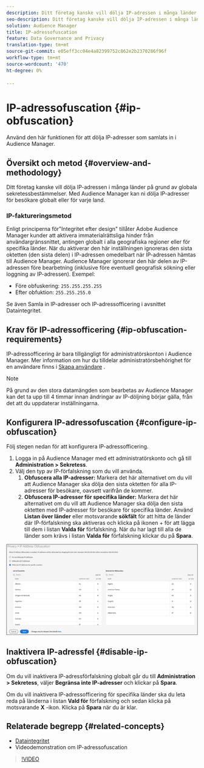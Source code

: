 ```yaml
---
description: Ditt företag kanske vill dölja IP-adressen i många länder på grund av globala sekretessbestämmelser. Med Audience Manager kan ni dölja IP-adresser för besökare globalt eller för varje land.
seo-description: Ditt företag kanske vill dölja IP-adressen i många länder på grund av globala sekretessbestämmelser. Med Audience Manager kan ni dölja IP-adresser för besökare globalt eller för varje land.
solution: Audience Manager
title: IP-adressofuscation
feature: Data Governance and Privacy
translation-type: tm+mt
source-git-commit: e05eff3cc04e4a82399752c862e2b2370286f96f
workflow-type: tm+mt
source-wordcount: '470'
ht-degree: 0%

---
```



# IP-adressofuscation {#ip-obfuscation}

Använd den här funktionen för att dölja IP-adresser som samlats in i Audience Manager.

## Översikt och metod {#overview-and-methodology}

Ditt företag kanske vill dölja IP-adressen i många länder på grund av globala sekretessbestämmelser. Med Audience Manager kan ni dölja IP-adresser för besökare globalt eller för varje land.

### IP-faktureringsmetod

Enligt principerna för&quot;Integritet efter design&quot; tillåter Adobe Audience Manager kunder att aktivera immaterialrättsliga hinder från användargränssnittet, antingen globalt i alla geografiska regioner eller för specifika länder. När du aktiverar den här inställningen ignoreras den sista oktetten (den sista delen) i IP-adressen omedelbart när IP-adressen hämtas till Audience Manager. Audience Manager ignorerar den här delen av IP-adressen före bearbetning (inklusive före eventuell geografisk sökning eller loggning av IP-adressen). Exempel:

* Före obfuskering: `255.255.255.255`
* Efter obfuktion: `255.255.255.0`

Se även Samla in IP-adresser och IP-adressofficering i avsnittet [](/help/using/overview/data-security-and-privacy/data-privacy.md)Dataintegritet.

## Krav för IP-adressofficering {#ip-obfuscation-requirements}

IP-adressofficering är bara tillgängligt för administratörskonton i Audience Manager. Mer information om hur du tilldelar administratörsbehörighet för en användare finns i [Skapa användare](/help/using/features/administration/administration-overview.md#create-users) .

>[!NOTE]
>
> På grund av den stora datamängden som bearbetas av Audience Manager kan det ta upp till 4 timmar innan ändringar av IP-döljning börjar gälla, från det att du uppdaterar inställningarna.

## Konfigurera IP-adressofuscation {#configure-ip-obfuscation}

Följ stegen nedan för att konfigurera IP-adressofficering.

1. Logga in på Audience Manager med ett administratörskonto och gå till **Administration > Sekretess**.
2. Välj den typ av IP-förfalskning som du vill använda.
   1. **Obfuscera alla IP-adresser:** Markera det här alternativet om du vill att Audience Manager ska dölja den sista oktetten för alla IP-adresser för besökare, oavsett varifrån de kommer.
   2. **Obfuscera IP-adresser för specifika länder:** Markera det här alternativet om du vill att Audience Manager ska dölja den sista oktetten med IP-adresser för besökare för specifika länder. Använd **Listan över länder** eller motsvarande **sökfält** för att hitta de länder där IP-förfalskning ska aktiveras och klicka på ikonen + för att lägga till dem i listan **Valda för** förfalskning. När du har lagt till alla de länder som krävs i listan **Valda för** förfalskning klickar du på **Spara**.

![](assets/ip-obfuscation.png)

## Inaktivera IP-adressfel {#disable-ip-obfuscation}

Om du vill inaktivera IP-adressförfalskning globalt går du till **Administration > Sekretess**, väljer **Begränsa inte IP-adresser** och klickar på **Spara**.

Om du vill inaktivera IP-adressofficering för specifika länder ska du leta reda på länderna i listan **Vald för** förfalskning och sedan klicka på motsvarande **X** -ikon. Klicka på **Spara** när du är klar.

## Relaterade begrepp {#related-concepts}

* [Dataintegritet](/help/using/overview/data-security-and-privacy/data-privacy.md)
* Videodemonstration om IP-adressofuscation
>[!VIDEO](https://video.tv.adobe.com/v/27218/)

